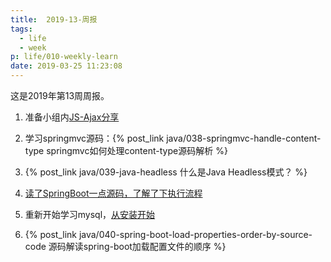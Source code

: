 ```yaml
---
title:  2019-13-周报
tags:
  - life
  - week
p: life/010-weekly-learn
date: 2019-03-25 11:23:08
---
```


这是2019年第13周周报。

1. 准备小组内[JS-Ajax分享](https://github.com/jimolonely/codes/tree/master/js-demo/ajax)

2. 学习springmvc源码：{% post_link java/038-springmvc-handle-content-type springmvc如何处理content-type源码解析 %}

3. {% post_link java/039-java-headless 什么是Java Headless模式？ %}

4. [读了SpringBoot一点源码，了解了下执行流程](https://juejin.im/post/5c6f730ce51d457f14363a53)

5. 重新开始学习mysql，[从安装开始](https://dev.mysql.com/doc/refman/8.0/en/linux-installation-yum-repo.html)

6. {% post_link java/040-spring-boot-load-properties-order-by-source-code 源码解读spring-boot加载配置文件的顺序 %}




